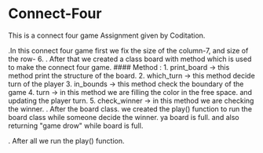 # Connect-Four
 This is a connect four game Assignment given by Coditation.
 
 .In this connect four game first we fix the size of the column-7, and size of the row- 6.
 . After that we created a class board with method which is used to make the connect four game.
        #### Method : 
            1. print_board -> this method print the structure of the board.
            2. which_turn -> this method decide turn of the player
            3. in_bounds  -> this method check the boundary of the game
            4. turn       -> in this method we are filling the color in the free space. and updating the player turn.
            5. check_winner -> in this method we are checking the winner. 
. After the board class. we created the play() function to run the board class while someone decide the winner. ya board is full.
   and also returning "game drow" while board is full. 
   
 . After all we run the play() function.
     
